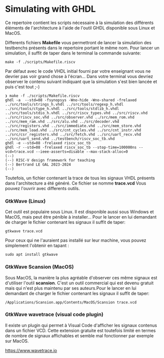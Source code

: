 # Simulating with GHDL
 
Ce repertoire contient les scripts nécessaire à la simulation des différents éléments de l'architecture à l'aide de l'outil GHDL disponible sous Linux et MacOS.

Differents fichiers **Makefile** vous permettront de lancer la simulation des testbenchs présents dans le repertoire portant le même nom. Pour lancer un simulation, il suffit de taper dans le terminal la commande suivante:

```
make -f ./scripts/Makefile.riscv
```

Par défaut avec le code VHDL initial fourni par votre enseignant vous ne devrier pas voir grand chose à l'écran... Dans votre terminal vous devriez observer le contenu suivant indiquant que la simulation s'est bien lancée et puis c'est tout ;-) 

```
❯ make -f ./scripts/Makefile.riscv
ghdl -a  --std=08 -fsynopsys -Wno-hide -Wno-shared -frelaxed ../src/tools/strings_h.vhdl ../src/tools/regexp_h.vhdl ../src/tools/ctype_h.vhdl ../src/tools/stdlib_h.vhdl ../src/tools/stdio_h.vhdl ../src/riscv_types.vhd ../src/riscv.vhd ../src/riscv_soc.vhd ../src/observer.vhd ../src/mem_rom.vhd ../src/mem_ram.vhd ../src/alu.vhd ../src/decoder.vhd ../src/registers.vhd ../src/immediate.vhd ../src/mem_store.vhd ../src/mem_load.vhd ../src/cnt_cycles.vhd ../src/cnt_instr.vhd ../src/csr_registers.vhd ../src/fetch.vhd ../src/uart_recv.vhd ../src/uart_send.vhd ../testbench/riscv_soc_tb.vhd
ghdl -e --std=08 -frelaxed riscv_soc_tb
ghdl -r --std=08 -frelaxed riscv_soc_tb --stop-time=100000ns --vcd=trace.vcd --ieee-asserts=disable --max-stack-alloc=0
(--)
(--) RISC-V design framework for teaching
(--) Bertrand LE GAL 2023-2024
(--)
```

Toutefois, un fichier contenant la trace de tous les signaux VHDL présents dans l'architecture a été généré. Ce fichier se nomme **trace.vcd** Vous pouvez l'ouvrir avec differents outils.

### GtkWave (Linux)

Cet outil est populaire sous Linux. Il est disponible aussi sous Windows et MacOS, mais peut être pénible à installer... Pour le lancer en lui demandant de charger le fichier contenant les signaux il suffit de taper:

```
gtkwave trace.vcd
```

Pour ceux qui ne l'auraient pas installé sur leur machine, vous pouvez simplement l'obtenir en tapant :

```
sudo apt install gtkwave
```

### GtkWave Scansion (MacOS)

Sous MacOS, la manière la plus agréable d'observer ces même signaux est d'utiliser l'outil **scansion**. C'est un outil commercial qui est devenu gratuit mais qui n'est plus maintenu par ses auteurs.Pour le lancer en lui demandant de charger le fichier contenant les signaux il suffit de taper:

```
/Applications/Scansion.app/Contents/MacOS/Scansion trace.vcd
```

### GtkWave wavetrace (visual code plugin)
Il existe un plugin qui permet à Visual Code d'afficher les signaux contenus dans un fichier VCD. Cette extension gratuite est toutefois limité en termes de nombre de signaux affichables et semble mal fonctionner par exemple sur MacOS.

https://www.wavetrace.io


